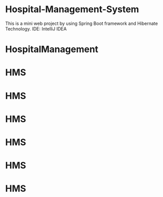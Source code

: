 ﻿# Hospital-Management-System

This is a mini web project by using Spring Boot framework and Hibernate Technology.
IDE: IntelliJ IDEA
# HospitalManagement
# HMS
# HMS
# HMS
# HMS
# HMS
# HMS

